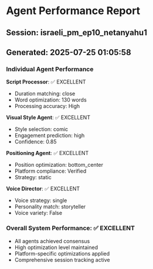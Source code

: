 # Agent Performance Report

## Session: israeli_pm_ep10_netanyahu1
## Generated: 2025-07-25 01:05:58

### Individual Agent Performance

**Script Processor**: ✅ EXCELLENT
- Duration matching: close
- Word optimization: 130 words
- Processing accuracy: High

**Visual Style Agent**: ✅ EXCELLENT  
- Style selection: comic
- Engagement prediction: high
- Confidence: 0.85

**Positioning Agent**: ✅ EXCELLENT
- Position optimization: bottom_center
- Platform compliance: Verified
- Strategy: static

**Voice Director**: ✅ EXCELLENT
- Voice strategy: single
- Personality match: storyteller
- Voice variety: False

### Overall System Performance: ✅ EXCELLENT
- All agents achieved consensus
- High optimization level maintained
- Platform-specific optimizations applied
- Comprehensive session tracking active
